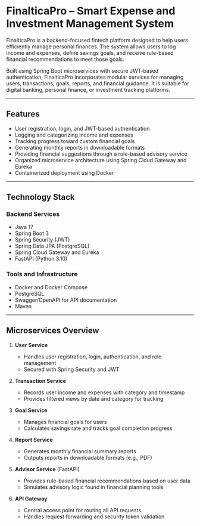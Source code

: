 # FinalticaPro – Smart Expense and Investment Management System

FinalticaPro is a backend-focused fintech platform designed to help users efficiently manage personal finances. The system allows users to log income and expenses, define savings goals, and receive rule-based financial recommendations to meet those goals. 

Built using Spring Boot microservices with secure JWT-based authentication, FinalticaPro incorporates modular services for managing users, transactions, goals, reports, and financial guidance. It is suitable for digital banking, personal finance, or investment tracking platforms.

---

## Features

- User registration, login, and JWT-based authentication
- Logging and categorizing income and expenses
- Tracking progress toward custom financial goals
- Generating monthly reports in downloadable formats
- Providing financial suggestions through a rule-based advisory service
- Organized microservice architecture using Spring Cloud Gateway and Eureka
- Containerized deployment using Docker

---

## Technology Stack

### Backend Services
- Java 17
- Spring Boot 3
- Spring Security (JWT)
- Spring Data JPA (PostgreSQL)
- Spring Cloud Gateway and Eureka
- FastAPI (Python 3.10)

### Tools and Infrastructure
- Docker and Docker Compose
- PostgreSQL
- Swagger/OpenAPI for API documentation
- Maven

---

## Microservices Overview

1. **User Service**
   - Handles user registration, login, authentication, and role management
   - Secured with Spring Security and JWT

2. **Transaction Service**
   - Records user income and expenses with category and timestamp
   - Provides filtered views by date and category for tracking

3. **Goal Service**
   - Manages financial goals for users
   - Calculates savings rate and tracks goal completion progress

4. **Report Service**
   - Generates monthly financial summary reports
   - Outputs reports in downloadable formats (e.g., PDF)

5. **Advisor Service** (FastAPI)
   - Provides rule-based financial recommendations based on user data
   - Simulates advisory logic found in financial planning tools

6. **API Gateway**
   - Central access point for routing all API requests
   - Handles request forwarding and security token validation
